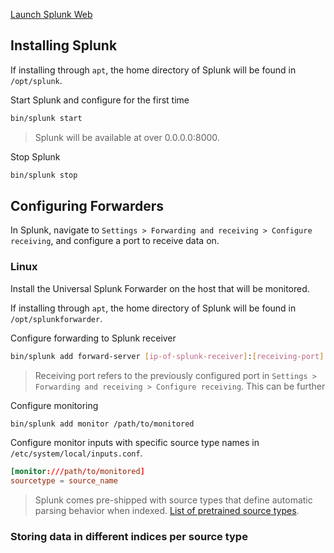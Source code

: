 [Launch Splunk Web](https://docs.splunk.com/Documentation/Splunk/9.4.2/SearchTutorial/StartSplunk#Start_Splunk_Enterprise_on_Linux)
## Installing Splunk
If installing through `apt`, the home directory of Splunk will be found in `/opt/splunk`.

Start Splunk and configure for the first time
```sh
bin/splunk start
```
> Splunk will be available at over 0.0.0.0:8000.

Stop Splunk
```sh
bin/splunk stop
```
## Configuring Forwarders
In Splunk, navigate to `Settings > Forwarding and receiving > Configure receiving`, and configure a port to receive data on.
### Linux
Install the Universal Splunk Forwarder on the host that will be monitored.

If installing through `apt`, the home directory of Splunk will be found in `/opt/splunkforwarder`.

Configure forwarding to Splunk receiver
```sh
bin/splunk add forward-server [ip-of-splunk-receiver]:[receiving-port]
```
> Receiving port refers to the previously configured port in `Settings > Forwarding and receiving > Configure receiving`.
> This can be further 

Configure monitoring
```sh
bin/splunk add monitor /path/to/monitored
```

Configure monitor inputs with specific source type names in `/etc/system/local/inputs.conf`.
```conf
[monitor:///path/to/monitored]
sourcetype = source_name
```
> Splunk comes pre-shipped with source types that define automatic parsing behavior when indexed. [List of pretrained source types](https://docs.splunk.com/Documentation/Splunk/9.4.2/Data/Listofpretrainedsourcetypes).
### Storing data in different indices per source type
